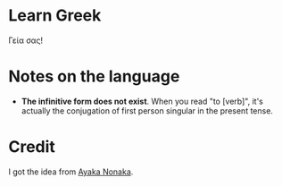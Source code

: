# Learn Greek
Γεία σας!

# Notes on the language
- **The infinitive form does not exist**. When you read "to [verb]", it's
  actually the conjugation of first person singular in the present tense.

# Credit
I got the idea from [Ayaka Nonaka][learn-dutch].

[learn-dutch]: https://github.com/ayanonagon/learn-dutch
